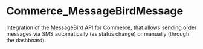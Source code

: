 # Commerce_MessageBirdMessage
Integration of the MessageBird API for Commerce, that allows sending order messages via SMS automatically (as status change) or manually (through the dashboard).
